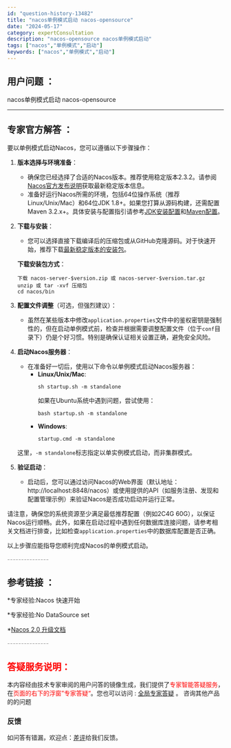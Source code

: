 ```yaml
---
id: "question-history-13482"
title: "nacos单例模式启动 nacos-opensource"
date: "2024-05-17"
category: expertConsultation
description: "nacos-opensource nacos单例模式启动"
tags: ["nacos","单例模式","启动"]
keywords: ["nacos","单例模式","启动"]
---
```


## 用户问题 ： 
 nacos单例模式启动 nacos-opensource 

---------------
## 专家官方解答 ：

要以单例模式启动Nacos，您可以遵循以下步骤操作：

1. **版本选择与环境准备**：
   - 确保您已经选择了合适的Nacos版本。推荐使用稳定版本2.3.2。请参阅[Nacos官方发布说明](https://github.com/alibaba/nacos/releases)获取最新稳定版本信息。
   - 准备好运行Nacos所需的环境，包括64位操作系统（推荐Linux/Unix/Mac）和64位JDK 1.8+。如果您打算从源码构建，还需配置Maven 3.2.x+。具体安装与配置指引请参考[JDK安装配置](https://docs.oracle.com/cd/E19182-01/820-7851/inst_cli_jdk_javahome_t/)和[Maven配置](https://maven.apache.org/settings.html)。

2. **下载与安装**：
   - 您可以选择直接下载编译后的压缩包或从GitHub克隆源码。对于快速开始，推荐下载[最新稳定版本的安装包](https://github.com/alibaba/nacos/releases)。
   
   **下载安装包方式**：
   ```
   下载 nacos-server-$version.zip 或 nacos-server-$version.tar.gz
   unzip 或 tar -xvf 压缩包
   cd nacos/bin
   ```

3. **配置文件调整**（可选，但强烈建议）：
   - 虽然在某些版本中修改`application.properties`文件中的鉴权密钥是强制性的，但在启动单例模式前，检查并根据需要调整配置文件（位于`conf`目录下）仍是个好习惯。特别是确保认证相关设置正确，避免安全风险。

4. **启动Nacos服务器**：
   - 在准备好一切后，使用以下命令以单例模式启动Nacos服务器：
     - **Linux/Unix/Mac**:
       ```
       sh startup.sh -m standalone
       ```
       如果在Ubuntu系统中遇到问题，尝试使用：
       ```
       bash startup.sh -m standalone
       ```
     - **Windows**:
       ```
       startup.cmd -m standalone
       ```
   这里，`-m standalone`标志指定以单实例模式启动，而非集群模式。

5. **验证启动**：
   - 启动后，您可以通过访问Nacos的Web界面（默认地址：http://localhost:8848/nacos）或使用提供的API（如服务注册、发现和配置管理示例）来验证Nacos是否成功启动并运行正常。

请注意，确保您的系统资源至少满足最低推荐配置（例如2C4G 60G），以保证Nacos运行顺畅。此外，如果在启动过程中遇到任何数据库连接问题，请参考相关文档进行排查，比如检查`application.properties`中的数据库配置是否正确。

以上步骤应能指导您顺利完成Nacos的单例模式启动。


<font color="#949494">---------------</font> 


## 参考链接 ：

*专家经验:Nacos 快速开始 
 
 *专家经验:No DataSource set 
 
 *[Nacos 2.0 升级文档](https://nacos.io/docs/latest/upgrading/200-upgrading)


 <font color="#949494">---------------</font> 
 


## <font color="#FF0000">答疑服务说明：</font> 

本内容经由技术专家审阅的用户问答的镜像生成，我们提供了<font color="#FF0000">专家智能答疑服务</font>，在<font color="#FF0000">页面的右下的浮窗”专家答疑“</font>。您也可以访问 : [全局专家答疑](https://opensource.alibaba.com/chatBot) 。 咨询其他产品的的问题

### 反馈
如问答有错漏，欢迎点：[差评](https://ai.nacos.io/user/feedbackByEnhancerGradePOJOID?enhancerGradePOJOId=13907)给我们反馈。
